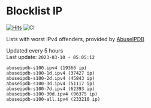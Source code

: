 # Blocklist IP

[![Hits](https://hits.seeyoufarm.com/api/count/incr/badge.svg?url=https%3A%2F%2Fgithub.com%2Fborestad%2Fblocklist-ip%2F&count_bg=%2379C83D&title_bg=%23555555&icon=&icon_color=%23E7E7E7&title=hits&edge_flat=false)](https://hits.seeyoufarm.com)  ![CI](https://img.shields.io/github/workflow/status/borestad/blocklist-ip/CI?style=flat-square)

Lists with worst IPv4 offenders, provided by [AbuseIPDB](https://www.abuseipdb.com/)

<!-- FOOTER-PLACEHOLDER -->
Updated every 5 hours<br>
Last update: `2023-03-10 - 05:05:12`
```
abuseipdb-s100.ipv4 (19366 ip)
abuseipdb-s100-1d.ipv4 (37427 ip)
abuseipdb-s100-2d.ipv4 (45843 ip)
abuseipdb-s100-3d.ipv4 (51117 ip)
abuseipdb-s100-7d.ipv4 (62393 ip)
abuseipdb-s100-30d.ipv4 (96375 ip)
abuseipdb-s100-all.ipv4 (233210 ip)
```
